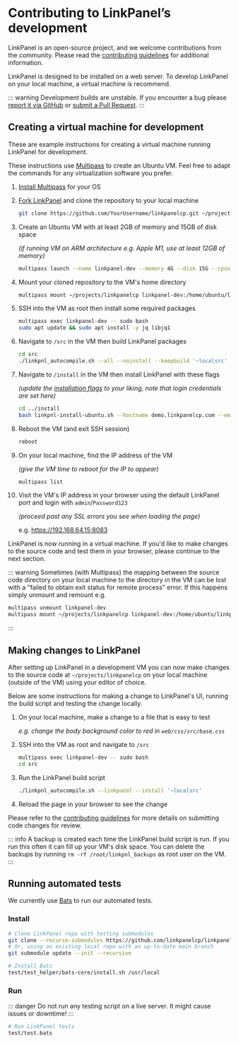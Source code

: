# Contributing to LinkPanel’s development

LinkPanel is an open-source project, and we welcome contributions from the community. Please read the [contributing guidelines](https://github.com/ATSiCorp/LinkPanel-V3/blob/main/CONTRIBUTING.md) for additional information.

LinkPanel is designed to be installed on a web server. To develop LinkPanel on your local machine, a virtual machine is recommend.

::: warning
Development builds are unstable. If you encounter a bug please [report it via GitHub](https://github.com/ATSiCorp/LinkPanel-V3/issues/new/choose) or [submit a Pull Request](https://github.com/ATSiCorp/LinkPanel-V3/pulls).
:::

## Creating a virtual machine for development

These are example instructions for creating a virtual machine running LinkPanel for development.

These instructions use [Multipass](https://multipass.run/) to create an Ubuntu VM. Feel free to adapt the commands for any virtualization software you prefer.

1. [Install Multipass](https://multipass.run/install) for your OS

1. [Fork LinkPanel](https://github.com/ATSiCorp/LinkPanel-V3/fork) and clone the repository to your local machine

   ```bash
   git clone https://github.com/YourUsername/linkpanelcp.git ~/projects
   ```

1. Create an Ubuntu VM with at least 2GB of memory and 15GB of disk space

   _(if running VM on ARM architecture e.g. Apple M1, use at least 12GB of memory)_

   ```bash
   multipass launch --name linkpanel-dev --memory 4G --disk 15G --cpus 4
   ```

1. Mount your cloned repository to the VM's home directory

   ```bash
   multipass mount ~/projects/linkpanelcp linkpanel-dev:/home/ubuntu/linkpanelcp
   ```

1. SSH into the VM as root then install some required packages

   ```bash
   multipass exec linkpanel-dev -- sudo bash
   sudo apt update && sudo apt install -y jq libjq1
   ```

1. Navigate to `/src` in the VM then build LinkPanel packages

   ```bash
   cd src
   ./linkpnl_autocompile.sh --all --noinstall --keepbuild '~localsrc'
   ```

1. Navigate to `/install` in the VM then install LinkPanel with these flags

   _(update the [installation flags](../introduction/getting-started#list-of-installation-options) to your liking, note that login credentials are set here)_

   ```bash
   cd ../install
   bash linkpnl-install-ubuntu.sh --hostname demo.linkpanelcp.com --email admin@example.com --username admin --password Password123 --with-debs /tmp/linkpanelcp-src/deb/ --interactive no --force
   ```

1. Reboot the VM (and exit SSH session)

   ```bash
   reboot
   ```

1. On your local machine, find the IP address of the VM

   _(give the VM time to reboot for the IP to appear)_

   ```bash
   multipass list
   ```

1. Visit the VM's IP address in your browser using the default LinkPanel port and login with `admin`/`Password123`

   _(proceed past any SSL errors you see when loading the page)_

   e.g. <https://192.168.64.15:8083>

LinkPanel is now running in a virtual machine. If you'd like to make changes to the source code and test them in your browser, please continue to the next section.

::: warning
Sometimes (with Multipass) the mapping between the source code directory on your local machine to the directory in the VM can be lost with a "failed to obtain exit status for remote process" error. If this happens simply unmount and remount e.g.

```bash
multipass unmount linkpanel-dev
multipass mount ~/projects/linkpanelcp linkpanel-dev:/home/ubuntu/linkpanelcp
```

:::

## Making changes to LinkPanel

After setting up LinkPanel in a development VM you can now make changes to the source code at `~/projects/linkpanelcp` on your local machine (outside of the VM) using your editor of choice.

Below are some instructions for making a change to LinkPanel's UI, running the build script and testing the change locally.

1. On your local machine, make a change to a file that is easy to test

   _e.g. change the body background color to red in `web/css/src/base.css`_

1. SSH into the VM as root and navigate to `/src`

   ```bash
   multipass exec linkpanel-dev -- sudo bash
   cd src
   ```

1. Run the LinkPanel build script

   ```bash
   ./linkpnl_autocompile.sh --linkpanel --install '~localsrc'
   ```

1. Reload the page in your browser to see the change

Please refer to the [contributing guidelines](https://github.com/ATSiCorp/LinkPanel-V3/blob/main/CONTRIBUTING.md#development-guidelines) for more details on submitting code changes for review.

::: info
A backup is created each time the LinkPanel build script is run. If you run this often it can fill up your VM's disk space.
You can delete the backups by running `rm -rf /root/linkpnl_backups` as root user on the VM.
:::

## Running automated tests

We currently use [Bats](https://github.com/bats-core/bats-core) to run our automated tests.

### Install

```bash
# Clone LinkPanel repo with testing submodules
git clone --recurse-submodules https://github.com/linkpanelcp/linkpanelcp
# Or, using an existing local repo with an up-to-date main branch
git submodule update --init --recursive

# Install Bats
test/test_helper/bats-core/install.sh /usr/local
```

### Run

::: danger
Do not run any testing script on a live server. It might cause issues or downtime!
:::

```bash
# Run LinkPanel tests
test/test.bats
```
